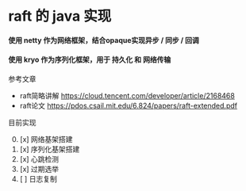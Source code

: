 # raft 的 java 实现

#### 使用 netty 作为网络框架，结合opaque实现异步 / 同步 / 回调

#### 使用 kryo 作为序列化框架，用于 持久化 和 网络传输

参考文章

* raft简略讲解 https://cloud.tencent.com/developer/article/2168468
* raft论文 https://pdos.csail.mit.edu/6.824/papers/raft-extended.pdf

目前实现

0. [x] 网络基架搭建
1. [x] 序列化基架搭建
2. [x] 心跳检测
3. [x] 过期选举
4. [ ] 日志复制
